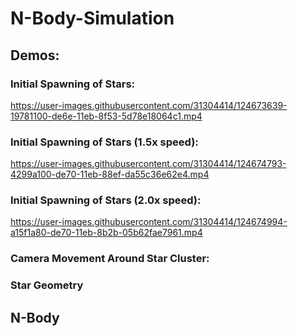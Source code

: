 # N-Body-Simulation

## Demos:

### Initial Spawning of Stars:

https://user-images.githubusercontent.com/31304414/124673639-19781100-de6e-11eb-8f53-5d78e18064c1.mp4

### Initial Spawning of Stars (1.5x speed):

https://user-images.githubusercontent.com/31304414/124674793-4299a100-de70-11eb-88ef-da55c36e62e4.mp4

### Initial Spawning of Stars (2.0x speed):

https://user-images.githubusercontent.com/31304414/124674994-a15f1a80-de70-11eb-8b2b-05b62fae7961.mp4

### Camera Movement Around Star Cluster:



### Star Geometry




## N-Body 
